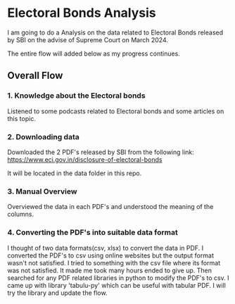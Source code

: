 
# Electoral Bonds Analysis

I am going to do a Analysis on the data related to Electoral Bonds released by SBI on the advise of Supreme Court on March 2024.

The entire flow will added below as my progress continues.


## Overall Flow

### 1. Knowledge about the Electoral bonds
Listened to some podcasts related to Electoral bonds and some articles on this topic.


### 2. Downloading data
Downloaded the 2 PDF's released by SBI from the following link: 
https://www.eci.gov.in/disclosure-of-electoral-bonds

It will be located in the data folder in this repo.


### 3. Manual Overview
Overviewed the data in each PDF's and understood the meaning of the columns.

### 4. Converting the PDF's into suitable data format
I thought of two data formats(csv, xlsx) to convert the data in PDF.
I converted the PDF's to csv using online websites but the output format wasn't not satisfied.
I tried to something with the csv file where its format was not satisfied. It made me took many hours ended to give up.
Then searched for any PDF related libraries in python to modify the PDF's to csv. I came up with library 'tabulu-py' which can be useful with tabular PDF.
I will try the library and update the flow.

